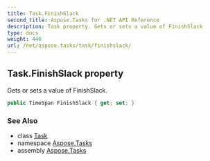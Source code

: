 ```yaml
---
title: Task.FinishSlack
second_title: Aspose.Tasks for .NET API Reference
description: Task property. Gets or sets a value of FinishSlack
type: docs
weight: 440
url: /net/aspose.tasks/task/finishslack/
---
```

## Task.FinishSlack property

Gets or sets a value of FinishSlack.

```csharp
public TimeSpan FinishSlack { get; set; }
```

### See Also

* class [Task](../)
* namespace [Aspose.Tasks](../../task/)
* assembly [Aspose.Tasks](../../../)


